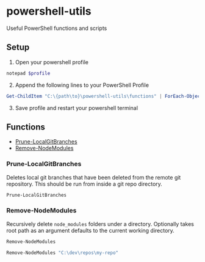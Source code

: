 # powershell-utils
Useful PowerShell functions and scripts

## Setup

1. Open your powershell profile
```powershell
notepad $profile
```

2. Append the following lines to your PowerShell Profile
```powershell
Get-ChildItem "C:\{path\to}\powershell-utils\functions" | ForEach-Object { . $_.FullName }
```

3. Save profile and restart your powershell terminal

## Functions

- [Prune-LocalGitBranches](#Prune-LocalGitBranches)
- [Remove-NodeModules](#Remove-NodeModules)

### Prune-LocalGitBranches
Deletes local git branches that have been deleted from the remote git repository. This should be run from inside a git repo directory.

```powershell
Prune-LocalGitBranches
```

### Remove-NodeModules
Recursively delete `node_modules` folders under a directory. Optionally takes root path as an argument defaults to the current working directory.

```powershell
Remove-NodeModules

Remove-NodeModules "C:\dev\repos\my-repo"
```
